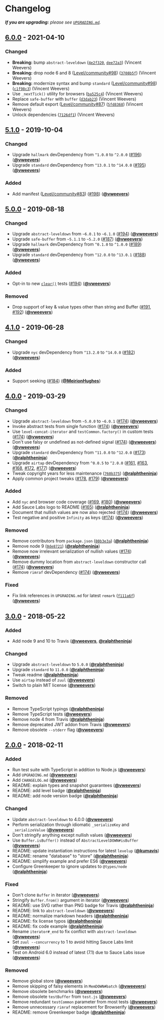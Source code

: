 # Changelog

_**If you are upgrading:** please see [`UPGRADING.md`](https://github.com/Level/memdown/blob/master/UPGRADING.md)._

## [6.0.0] - 2021-04-10

### Changed

- **Breaking:** bump `abstract-leveldown` ([`4e2f320`](https://github.com/Level/memdown/commit/4e2f320), [`dee72a3`](https://github.com/Level/memdown/commit/dee72a3)) (Vincent Weevers)
- **Breaking:** drop node 6 and 8 ([Level/community#98](https://github.com/Level/community/issues/98)) ([`3708b5f`](https://github.com/Level/memdown/commit/3708b5f)) (Vincent Weevers)
- **Breaking:** modernize syntax and bump `standard` ([Level/community#98](https://github.com/Level/community/issues/98)) ([`c1f98c3`](https://github.com/Level/memdown/commit/c1f98c3)) (Vincent Weevers)
- Use `_nextTick()` utility for browsers ([`ba525c4`](https://github.com/Level/memdown/commit/ba525c4)) (Vincent Weevers)
- Replace `safe-buffer` with `buffer` ([`d3dab23`](https://github.com/Level/memdown/commit/d3dab23)) (Vincent Weevers)
- Remove default export ([Level/community#87](https://github.com/Level/community/issues/87)) ([`5fd8368`](https://github.com/Level/memdown/commit/5fd8368)) (Vincent Weevers)
- Unlock dependencies ([`7126df1`](https://github.com/Level/memdown/commit/7126df1)) (Vincent Weevers)

## [5.1.0] - 2019-10-04

### Changed

- Upgrade `hallmark` devDependency from `^1.0.0` to `^2.0.0` ([#196](https://github.com/Level/memdown/issues/196)) ([**@vweevers**](https://github.com/vweevers))
- Upgrade `standard` devDependency from `^13.0.1` to `^14.0.0` ([#195](https://github.com/Level/memdown/issues/195)) ([**@vweevers**](https://github.com/vweevers))

### Added

- Add manifest ([Level/community#83](https://github.com/Level/community/issues/83)) ([#198](https://github.com/Level/memdown/issues/198)) ([**@vweevers**](https://github.com/vweevers))

## [5.0.0] - 2019-08-18

### Changed

- Upgrade `abstract-leveldown` from `~6.0.1` to `~6.1.0` ([#194](https://github.com/Level/memdown/issues/194)) ([**@vweevers**](https://github.com/vweevers))
- Upgrade `safe-buffer` from `~5.1.1` to `~5.2.0` ([#187](https://github.com/Level/memdown/issues/187)) ([**@vweevers**](https://github.com/vweevers))
- Upgrade `hallmark` devDependency from `^0.1.0` to `^1.0.0` ([#189](https://github.com/Level/memdown/issues/189)) ([**@vweevers**](https://github.com/vweevers))
- Upgrade `standard` devDependency from `^12.0.0` to `^13.0.1` ([#188](https://github.com/Level/memdown/issues/188)) ([**@vweevers**](https://github.com/vweevers))

### Added

- Opt-in to new [`clear()`](https://github.com/Level/abstract-leveldown#dbclearoptions-callback) tests ([#194](https://github.com/Level/memdown/issues/194)) ([**@vweevers**](https://github.com/vweevers))

### Removed

- Drop support of key & value types other than string and Buffer ([#191](https://github.com/Level/memdown/issues/191), [#192](https://github.com/Level/memdown/issues/192)) ([**@vweevers**](https://github.com/vweevers))

## [4.1.0] - 2019-06-28

### Changed

- Upgrade `nyc` devDependency from `^13.2.0` to `^14.0.0` ([#182](https://github.com/Level/memdown/issues/182)) ([**@vweevers**](https://github.com/vweevers))

### Added

- Support seeking ([#184](https://github.com/Level/memdown/issues/184)) ([**@MeirionHughes**](https://github.com/MeirionHughes))

## [4.0.0] - 2019-03-29

### Changed

- Upgrade `abstract-leveldown` from `~5.0.0` to `~6.0.1` ([#174](https://github.com/Level/memdown/issues/174)) ([**@vweevers**](https://github.com/vweevers))
- Invoke abstract tests from single function ([#174](https://github.com/Level/memdown/issues/174)) ([**@vweevers**](https://github.com/vweevers))
- Use `level-concat-iterator` and `testCommon.factory()` in custom tests ([#174](https://github.com/Level/memdown/issues/174)) ([**@vweevers**](https://github.com/vweevers))
- Don't use falsy or undefined as not-defined signal ([#174](https://github.com/Level/memdown/issues/174)) ([**@vweevers**](https://github.com/vweevers))
  ([**@vweevers**](https://github.com/vweevers))
- Upgrade `standard` devDependency from `^11.0.0` to `^12.0.0` ([#173](https://github.com/Level/memdown/issues/173)) ([**@ralphtheninja**](https://github.com/ralphtheninja))
- Upgrade `airtap` devDependency from `^0.0.5` to `^2.0.0` ([#161](https://github.com/Level/memdown/issues/161), [#163](https://github.com/Level/memdown/issues/163), [#168](https://github.com/Level/memdown/issues/168), [#172](https://github.com/Level/memdown/issues/172), [#177](https://github.com/Level/memdown/issues/177)) ([**@vweevers**](https://github.com/vweevers))
- Tweak copyright years for less maintenance ([`760b375`](https://github.com/Level/memdown/commit/760b375)) ([**@ralphtheninja**](https://github.com/ralphtheninja))
- Apply common project tweaks ([#178](https://github.com/Level/memdown/issues/178), [#179](https://github.com/Level/memdown/issues/179)) ([**@vweevers**](https://github.com/vweevers))

### Added

- Add `nyc` and browser code coverage ([#169](https://github.com/Level/memdown/issues/169), [#180](https://github.com/Level/memdown/issues/180)) ([**@vweevers**](https://github.com/vweevers))
- Add Sauce Labs logo to README ([#165](https://github.com/Level/memdown/issues/165)) ([**@ralphtheninja**](https://github.com/ralphtheninja))
- Document that nullish values are now also rejected ([#174](https://github.com/Level/memdown/issues/174)) ([**@vweevers**](https://github.com/vweevers))
- Test negative and positive `Infinity` as keys ([#174](https://github.com/Level/memdown/issues/174)) ([**@vweevers**](https://github.com/vweevers))

### Removed

- Remove contributors from `package.json` ([`80b3e3a`](https://github.com/Level/memdown/commit/80b3e3a)) ([**@ralphtheninja**](https://github.com/ralphtheninja))
- Remove node 9 ([`0de8721`](https://github.com/Level/memdown/commit/0de8721)) ([**@ralphtheninja**](https://github.com/ralphtheninja))
- Remove now irrelevant serialization of nullish values ([#174](https://github.com/Level/memdown/issues/174)) ([**@vweevers**](https://github.com/vweevers))
- Remove dummy location from `abstract-leveldown` constructor call ([#174](https://github.com/Level/memdown/issues/174)) ([**@vweevers**](https://github.com/vweevers))
- Remove `rimraf` devDependency ([#174](https://github.com/Level/memdown/issues/174)) ([**@vweevers**](https://github.com/vweevers))

### Fixed

- Fix link references in `UPGRADING.md` for latest `remark` ([`f111a6f`](https://github.com/Level/memdown/commit/f111a6f)) ([**@vweevers**](https://github.com/vweevers))

## [3.0.0] - 2018-05-22

### Added

- Add node 9 and 10 to Travis ([**@vweevers**](https://github.com/vweevers), [**@ralphtheninja**](https://github.com/ralphtheninja))

### Changed

- Upgrade `abstract-leveldown` to `5.0.0` ([**@ralphtheninja**](https://github.com/ralphtheninja))
- Upgrade `standard` to `11.0.0` ([**@ralphtheninja**](https://github.com/ralphtheninja))
- Tweak readme ([**@ralphtheninja**](https://github.com/ralphtheninja))
- Use `airtap` instead of `zuul` ([**@vweevers**](https://github.com/vweevers))
- Switch to plain MIT license ([**@vweevers**](https://github.com/vweevers))

### Removed

- Remove TypeScript typings ([**@ralphtheninja**](https://github.com/ralphtheninja))
- Remove TypeScript tests ([**@vweevers**](https://github.com/vweevers))
- Remove node 4 from Travis ([**@ralphtheninja**](https://github.com/ralphtheninja))
- Remove deprecated JWT addon from Travis ([**@vweevers**](https://github.com/vweevers))
- Remove obsolete `--stderr` flag ([**@vweevers**](https://github.com/vweevers))

## [2.0.0] - 2018-02-11

### Added

- Run test suite with TypeScript in addition to Node.js ([**@vweevers**](https://github.com/vweevers))
- Add `UPGRADING.md` ([**@vweevers**](https://github.com/vweevers))
- Add `CHANGELOG.md` ([**@vweevers**](https://github.com/vweevers))
- README: explain types and snapshot guarantees ([**@vweevers**](https://github.com/vweevers))
- README: add level badge ([**@ralphtheninja**](https://github.com/ralphtheninja))
- README: add node version badge ([**@ralphtheninja**](https://github.com/ralphtheninja))

### Changed

- Update `abstract-leveldown` to 4.0.0 ([**@vweevers**](https://github.com/vweevers))
- Perform serialization through idiomatic `_serializeKey` and `_serializeValue` ([**@vweevers**](https://github.com/vweevers))
- Don't stringify anything except nullish values ([**@vweevers**](https://github.com/vweevers))
- Use `Buffer.isBuffer()` instead of `AbstractLevelDOWN#isBuffer` ([**@vweevers**](https://github.com/vweevers))
- README: update instantiation instructions for latest `levelup` ([**@kumavis**](https://github.com/kumavis))
- README: rename "database" to "store" ([**@ralphtheninja**](https://github.com/ralphtheninja))
- README: simplify example and prefer ES6 ([**@vweevers**](https://github.com/vweevers))
- Configure Greenkeeper to ignore updates to `@types/node` ([**@ralphtheninja**](https://github.com/ralphtheninja))

### Fixed

- Don't clone `Buffer` in iterator ([**@vweevers**](https://github.com/vweevers))
- Stringify `Buffer.from()` argument in iterator ([**@vweevers**](https://github.com/vweevers))
- README: use SVG rather than PNG badge for Travis ([**@ralphtheninja**](https://github.com/ralphtheninja))
- README: link to `abstract-leveldown` ([**@vweevers**](https://github.com/vweevers))
- README: normalize markdown headers ([**@ralphtheninja**](https://github.com/ralphtheninja))
- README: fix license typos ([**@ralphtheninja**](https://github.com/ralphtheninja))
- README: fix code example ([**@ralphtheninja**](https://github.com/ralphtheninja))
- Rename `iterator#_end` to fix conflict with `abstract-leveldown` ([**@vweevers**](https://github.com/vweevers))
- Set `zuul --concurrency` to 1 to avoid hitting Sauce Labs limit ([**@vweevers**](https://github.com/vweevers))
- Test on Android 6.0 instead of latest (7.1) due to Sauce Labs issue ([**@vweevers**](https://github.com/vweevers))

### Removed

- Remove global store ([**@vweevers**](https://github.com/vweevers))
- Remove skipping of falsy elements in `MemDOWN#batch` ([**@vweevers**](https://github.com/vweevers))
- Remove obsolete benchmarks ([**@vweevers**](https://github.com/vweevers))
- Remove obsolete `testBuffer` from `test.js` ([**@vweevers**](https://github.com/vweevers))
- Remove redundant `testCommon` parameter from most tests ([**@vweevers**](https://github.com/vweevers))
- Remove unnecessary `rimraf` replacement for Browserify ([**@vweevers**](https://github.com/vweevers))
- README: remove Greenkeeper badge ([**@ralphtheninja**](https://github.com/ralphtheninja))

[6.0.0]: https://github.com/Level/memdown/compare/v5.1.0...v6.0.0

[5.1.0]: https://github.com/Level/memdown/compare/v5.0.0...v5.1.0

[5.0.0]: https://github.com/Level/memdown/compare/v4.1.0...v5.0.0

[4.1.0]: https://github.com/Level/memdown/compare/v4.0.0...v4.1.0

[4.0.0]: https://github.com/Level/memdown/compare/v3.0.0...v4.0.0

[3.0.0]: https://github.com/Level/memdown/compare/v2.0.0...v3.0.0

[2.0.0]: https://github.com/level/memdown/compare/v1.4.1...v2.0.0
